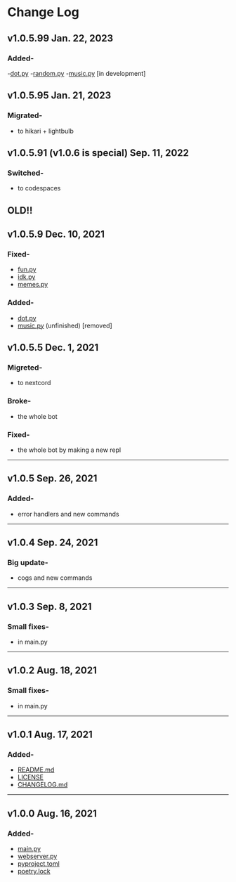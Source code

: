# Change Log

## v1.0.5.99 Jan. 22, 2023

### Added-
-[dot.py](extensions/dot.py)
-[random.py](extensions/random.py)
-[music.py](extensions/music.py) \[in development\]

## v1.0.5.95 Jan. 21, 2023

### Migrated-
- to hikari + lightbulb

## v1.0.5.91 (v1.0.6 is special) Sep. 11, 2022

### Switched-
- to codespaces


## OLD!!
## v1.0.5.9 Dec. 10, 2021

### Fixed-

- [fun.py](cogs/fun.py)
- [idk.py](cogs/idk.py)
- [memes.py](cogs/memes.py)

### Added-

- [dot.py](cogs/dot.py)
- [music.py](cogs/music.py) (unfinished) \[removed\]

## v1.0.5.5 Dec. 1, 2021

### Migreted-

- to nextcord

### Broke-

- the whole bot

### Fixed-

- the whole bot by making a new repl

---

## v1.0.5 Sep. 26, 2021

### Added-

- error handlers and new commands

---

## v1.0.4 Sep. 24, 2021

### Big update-

- cogs and new commands

---

## v1.0.3 Sep. 8, 2021

### Small fixes-

- in main.py

---

## v1.0.2 Aug. 18, 2021

### Small fixes-

- in main.py

---

## v1.0.1 Aug. 17, 2021

### Added-

- [README.md](README.md)
- [LICENSE](LICENSE)
- [CHANGELOG.md](CHANGELOG.md)

---

## v1.0.0 Aug. 16, 2021

### Added-

- [main.py](main.py)
- [webserver.py](webserver.py)
- [pyproject.toml](pyproject.toml)
- [poetry.lock](poetry.lock)
